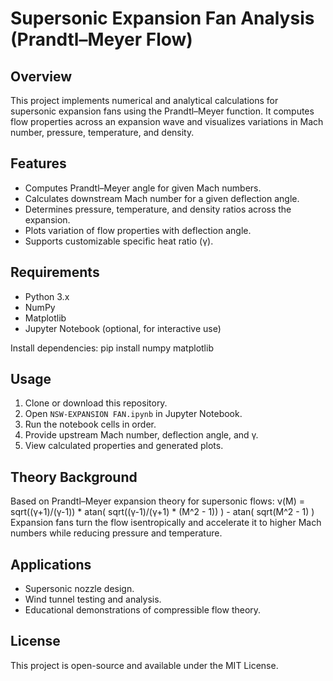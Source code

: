 # Supersonic Expansion Fan Analysis (Prandtl–Meyer Flow)

## Overview
This project implements numerical and analytical calculations for supersonic expansion fans using the Prandtl–Meyer function. It computes flow properties across an expansion wave and visualizes variations in Mach number, pressure, temperature, and density.

## Features
- Computes Prandtl–Meyer angle for given Mach numbers.
- Calculates downstream Mach number for a given deflection angle.
- Determines pressure, temperature, and density ratios across the expansion.
- Plots variation of flow properties with deflection angle.
- Supports customizable specific heat ratio (γ).

## Requirements
- Python 3.x
- NumPy
- Matplotlib
- Jupyter Notebook (optional, for interactive use)

Install dependencies:
pip install numpy matplotlib

## Usage
1. Clone or download this repository.
2. Open `NSW-EXPANSION FAN.ipynb` in Jupyter Notebook.
3. Run the notebook cells in order.
4. Provide upstream Mach number, deflection angle, and γ.
5. View calculated properties and generated plots.

## Theory Background
Based on Prandtl–Meyer expansion theory for supersonic flows:
ν(M) = sqrt((γ+1)/(γ-1)) * atan( sqrt((γ-1)/(γ+1) * (M^2 - 1)) ) - atan( sqrt(M^2 - 1) )
Expansion fans turn the flow isentropically and accelerate it to higher Mach numbers while reducing pressure and temperature.

## Applications
- Supersonic nozzle design.
- Wind tunnel testing and analysis.
- Educational demonstrations of compressible flow theory.

## License
This project is open-source and available under the MIT License.

